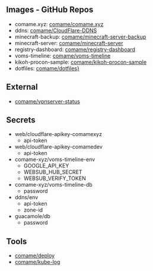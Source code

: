 ## Images - GitHub Repos

- comame.xyz: [comame/comame.xyz](https://github.com/comame/comame.xyz)
- ddns: [comame/CloudFlare-DDNS](https://github.com/comame/CloudFlare-DDNS)
- minecraft-backup: [comame/minecraft-server-backup](https://github.com/comame/minecraft-server-backup)
- minecraft-server: [comame/minecraft-server](https://github.com/comame/minecraft-server)
- registry-dashboard: [comame/registry-dashboard](https://github.com/comame/registry-dashboard)
- voms-timeline: [comame/voms-timeline](https://github.com/comame/voms-timeline)
- kikoh-procon-sample: [comame/kikoh-procon-sample](https://github.com/comame/kikoh-procon-sample)
- dotfiles: [comame/dotfiles}](https://github.com/comame/dotfiles)

## External

- [comame/vpnserver-status](https://github.com/comame/vpnserver-status)

## Secrets

- web/cloudflare-apikey-comamexyz
    - api-token
- web/cloudflare-apikey-comamedev
    - api-token
- comame-xyz/voms-timeline-env
    - GOOGLE_API_KEY
    - WEBSUB_HUB_SECRET
    - WEBSUB_VERIFY_TOKEN
- comame-xyz/voms-timeline-db
    - password
- ddns/env
    - api-token
    - zone-id
- guacamole/db
    - password

## Tools

- [comame/deploy](https://github.com/comame/deploy)
- [comame/kube-log](https://github.com/comame/kube-log)
